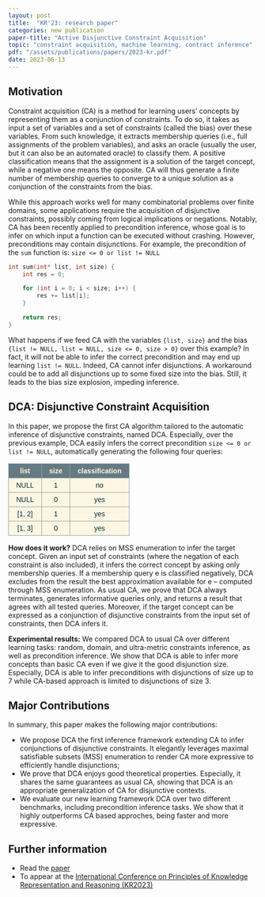 ```yaml
---
layout: post
title:  "KR'23: research paper"
categories: new publication
paper-title: "Active Disjunctive Constraint Acquisition"
topic: "constraint acquisition, machine learning, contract inference"
pdf: "/assets/publications/papers/2023-kr.pdf"
date: 2023-06-13
---
```


## Motivation

Constraint acquisition (CA) is a method for learning users’ concepts by representing them as a conjunction of constraints. To do so, it takes as input a set of variables and a set of constraints (called the bias) over these variables. From such knowledge, it extracts membership queries (i.e., full assignments of the problem variables), and asks an oracle (usually the user, but it can also be an automated oracle) to classify them. A positive classification means that the assignment is a solution of the target concept, while a negative one means the opposite. CA will thus generate a finite number of membership queries to converge to a unique solution as a conjunction of the constraints from the bias.

While this approach works well for many combinatorial problems over finite domains, some applications require the acquisition of disjunctive constraints, possibly coming from logical implications or negations. Notably, CA has been recently applied to precondition inference, whose goal is to infer on which input a function can be executed without crashing. However, preconditions may contain disjunctions. For example, the precondition of the `sum` function is: `size <= 0 or list != NULL` 

```C
int sum(int* list, int size) {
    int res = 0;

    for (int i = 0; i < size; i++) {
        res += list[i];
    }

    return res;
}
```

What happens if we feed CA with the variables `{list, size}` and the bias `{list != NULL, list = NULL, size <= 0, size > 0}` over this example? In fact, it will not be able to infer the correct precondition and may end up learning `list != NULL`. Indeed, CA cannot infer disjunctions. A workaround could be to add all disjunctions up to some fixed size into the bias. Still, it leads to the bias size explosion, impeding inference.



## DCA: Disjunctive Constraint Acquisition

In this paper, we propose the first CA algorithm tailored to the automatic inference of disjunctive constraints, named DCA. Especially, over the previous example, DCA easily infers the correct precondition `size <= 0 or list != NULL`, automatically generating the following four queries:


<center>
<style type="text/css">
.tg  {border-collapse:collapse;border-color:#93a1a1;border-spacing:0;}
.tg td{background-color:#fdf6e3;border-color:#93a1a1;border-style:solid;border-width:1px;color:#002b36;
  font-family:Arial, sans-serif;font-size:14px;overflow:hidden;padding:6px 15px;word-break:normal;}
.tg th{background-color:#657b83;border-color:#93a1a1;border-style:solid;border-width:1px;color:#fdf6e3;
  font-family:Arial, sans-serif;font-size:14px;font-weight:normal;overflow:hidden;padding:6px 15px;word-break:normal;}
.tg .tg-baqh{text-align:center;vertical-align:top}
.tg .tg-wa1i{font-weight:bold;text-align:center;vertical-align:middle}
.tg .tg-nrix{text-align:center;vertical-align:middle}
</style>
<table class="tg">
<thead>
  <tr>
    <th class="tg-wa1i">list</th>
    <th class="tg-wa1i">size</th>
    <th class="tg-wa1i">classification</th>
  </tr>
</thead>
<tbody>
  <tr>
    <td class="tg-nrix">NULL</td>
    <td class="tg-nrix">1</td>
    <td class="tg-nrix">no</td>
  </tr>
  <tr>
    <td class="tg-nrix">NULL</td>
    <td class="tg-nrix">0</td>
    <td class="tg-nrix">yes</td>
  </tr>
  <tr>
    <td class="tg-nrix">[1, 2]</td>
    <td class="tg-nrix">1</td>
    <td class="tg-nrix">yes</td>
  </tr>
  <tr>
    <td class="tg-baqh">[1, 3]</td>
    <td class="tg-baqh">0</td>
    <td class="tg-baqh">yes</td>
  </tr>
</tbody>
</table>
</center>

**How does it work?** DCA relies on MSS enumeration to infer the target concept. Given an input set of constraints (where the negation of each constraint is also included), it infers the correct concept by asking only membership queries. If a membership query e is classified negatively, DCA excludes from the result the best approximation available for e – computed through MSS enumeration. As usual CA, we prove that DCA always terminates, generates informative queries only, and returns a result that agrees with all tested queries. Moreover, if the target concept can be expressed as a conjunction of disjunctive constraints from the input set of constraints, then DCA infers it.

**Experimental results:** We compared DCA to usual CA over different learning tasks: random, domain, and ultra-metric constraints inference, as well as precondition inference. We show that DCA is able to infer more concepts than basic CA even if we give it the good disjunction size. Especially, DCA is able to infer preconditions with disjunctions of size up to 7 while CA-based approach is limited to disjunctions of size 3.

## Major Contributions

In summary, this paper makes the following major contributions:
* We propose DCA the first inference framework extending CA to infer conjunctions of disjunctive constraints. It elegantly leverages maximal satisfiable subsets (MSS) enumeration to render CA more expressive to efficiently handle disjunctions;
* We prove that DCA enjoys good theoretical properties. Especially, it shares the same guarantees as usual CA, showing that DCA is an appropriate generalization of CA for disjunctive contexts. 
* We evaluate our new learning framework DCA over two different benchmarks, including precondition inference tasks. We show that it highly outperforms CA based approches, being faster and more expressive.

## Further information

* Read the [paper](/assets/publications/papers/2023-kr.pdf)
* To appear at the [International Conference on Principles of Knowledge Representation and Reasoning (KR2023)](https://kr.org/KR2023/) 
